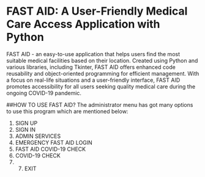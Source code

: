 # FAST AID: A User-Friendly Medical Care Access Application with Python

FAST AID - an easy-to-use application that helps users find the most suitable medical facilities based on their location. 
Created using Python and various libraries, including Tkinter, FAST AID offers enhanced code reusability and object-oriented programming 
for efficient management. With a focus on real-life situations and a user-friendly interface, FAST AID promotes accessibility for all users 
seeking quality medical care during the ongoing COVID-19 pandemic.

##HOW TO USE FAST AID?
The administrator menu has got many options to use this program which are mentioned below:
1.	SIGN UP                                                 
2.	SIGN IN                                                 
3.	ADMIN SERVICES                              
4.	EMERGENCY FAST AID LOGIN
5.  FAST AID COVID-19 CHECK
6.  COVID-19 CHECK
7.  7. EXIT
